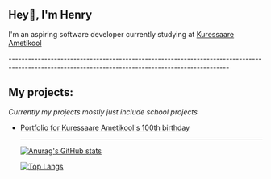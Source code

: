 <h2><strong>Hey👋, I'm Henry</strong></h2>

<p>I'm an aspiring software developer currently studying at <a href="https://www.ametikool.ee/">Kuressaare Ametikool</a></p>
--------------------------------------------------------------------------------------------------------------------------------------------------

<h2><strong>My projects:</strong></h2>

<i>Currently my projects mostly just include school projects</i>

<ul>
<li><a href="https://github.com/sander-aleks/KAK100Portfolio">Portfolio for Kuressaare Ametikool's 100th birthday</li>

--------------------------------------------------------------------------------------------------------------------------------------------------

![Anurag's GitHub stats](https://github-readme-stats.vercel.app/api?username=beeak&theme=react&show_icons=true)

[![Top Langs](https://github-readme-stats.vercel.app/api/top-langs/?username=beeak&theme=react&layout=compact)](https://github.com/anuraghazra/github-readme-stats)
